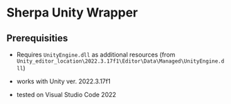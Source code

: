 # Sherpa Unity Wrapper

## Prerequisities
- Requires `UnityEngine.dll` as additional resources (from `Unity_editor_location\2022.3.17f1\Editor\Data\Managed\UnityEngine.dll`)

- works with Unity ver. 2022.3.17f1

- tested on Visual Studio Code 2022